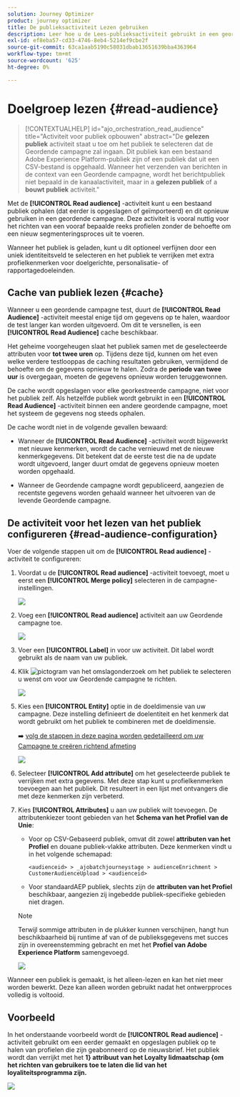 ```yaml
---
solution: Journey Optimizer
product: journey optimizer
title: De publieksactiviteit Lezen gebruiken
description: Leer hoe u de Lees-publieksactiviteit gebruikt in een geordende campagne
exl-id: ef8eba57-cd33-4746-8eb4-5214ef9cbe2f
source-git-commit: 63ca1aab5190c58031dbab13651639bba4363964
workflow-type: tm+mt
source-wordcount: '625'
ht-degree: 0%

---
```



# Doelgroep lezen {#read-audience}

>[!CONTEXTUALHELP]
>id="ajo_orchestration_read_audience"
>title="Activiteit voor publiek opbouwen"
>abstract="De **gelezen publiek** activiteit staat u toe om het publiek te selecteren dat de Geordende campagne zal ingaan. Dit publiek kan een bestaand Adobe Experience Platform-publiek zijn of een publiek dat uit een CSV-bestand is opgehaald. Wanneer het verzenden van berichten in de context van een Geordende campagne, wordt het berichtpubliek niet bepaald in de kanaalactiviteit, maar in a **gelezen publiek** of a **bouwt publiek** activiteit."

Met de **[!UICONTROL Read audience]** -activiteit kunt u een bestaand publiek ophalen (dat eerder is opgeslagen of geïmporteerd) en dit opnieuw gebruiken in een geordende campagne. Deze activiteit is vooral nuttig voor het richten van een vooraf bepaalde reeks profielen zonder de behoefte om een nieuw segmenteringsproces uit te voeren.

Wanneer het publiek is geladen, kunt u dit optioneel verfijnen door een uniek identiteitsveld te selecteren en het publiek te verrijken met extra profielkenmerken voor doelgerichte, personalisatie- of rapportagedoeleinden.

## Cache van publiek lezen {#cache}

Wanneer u een geordende campagne test, duurt de **[!UICONTROL Read Audience]** -activiteit meestal enige tijd om gegevens op te halen, waardoor de test langer kan worden uitgevoerd. Om dit te versnellen, is een **[!UICONTROL Read Audience]** cache beschikbaar.

Het geheime voorgeheugen slaat het publiek samen met de geselecteerde attributen voor **tot twee uren** op. Tijdens deze tijd, kunnen om het even welke verdere testlooppas de caching resultaten gebruiken, vermijdend de behoefte om de gegevens opnieuw te halen. Zodra de **periode van twee uur** is overgegaan, moeten de gegevens opnieuw worden teruggewonnen.

De cache wordt opgeslagen voor elke georkestreerde campagne, niet voor het publiek zelf. Als hetzelfde publiek wordt gebruikt in een **[!UICONTROL Read Audience]** -activiteit binnen een andere geordende campagne, moet het systeem de gegevens nog steeds ophalen.

De cache wordt niet in de volgende gevallen bewaard:

* Wanneer de **[!UICONTROL Read Audience]** -activiteit wordt bijgewerkt met nieuwe kenmerken, wordt de cache vernieuwd met de nieuwe kenmerkgegevens. Dit betekent dat de eerste test die na de update wordt uitgevoerd, langer duurt omdat de gegevens opnieuw moeten worden opgehaald.

* Wanneer de Geordende campagne wordt gepubliceerd, aangezien de recentste gegevens worden gehaald wanneer het uitvoeren van de levende Geordende campagne.

## De activiteit voor het lezen van het publiek configureren {#read-audience-configuration}

Voer de volgende stappen uit om de **[!UICONTROL Read audience]** -activiteit te configureren:

1. Voordat u de **[!UICONTROL Read audience]** -activiteit toevoegt, moet u eerst een **[!UICONTROL Merge policy]** selecteren in de campagne-instellingen.

   ![](../assets/read-audience-6.png)

1. Voeg een **[!UICONTROL Read audience]** activiteit aan uw Geordende campagne toe.

   ![](../assets/read-audience-1.png)

1. Voer een **[!UICONTROL Label]** in voor uw activiteit. Dit label wordt gebruikt als de naam van uw publiek.

1. Klik ![ pictogram van het omslagonderzoek ](../assets/do-not-localize/folder-search.svg) om het publiek te selecteren u wenst om voor uw Geordende campagne te richten.

   ![](../assets/read-audience-2.png)

1. Kies een **[!UICONTROL Entity&#x200B;]** optie in de doeldimensie van uw campagne. Deze instelling definieert de doelentiteit en het kenmerk dat wordt gebruikt om het publiek te combineren met de doeldimensie.

   ➡️ [ volg de stappen in deze pagina worden gedetailleerd om uw Campagne te creëren richtend afmeting ](../target-dimension.md)

   ![](../assets/read-audience-3.png)

1. Selecteer **[!UICONTROL Add attribute]** om het geselecteerde publiek te verrijken met extra gegevens. Met deze stap kunt u profielkenmerken toevoegen aan het publiek. Dit resulteert in een lijst met ontvangers die met deze kenmerken zijn verbeterd.

1. Kies **[!UICONTROL Attributes]** u aan uw publiek wilt toevoegen. De attributenkiezer toont gebieden van het **Schema van het Profiel van de Unie**:

   * Voor op CSV-Gebaseerd publiek, omvat dit zowel **attributen van het Profiel** en douane publiek-vlakke attributen. Deze kenmerken vindt u in het volgende schemapad:

     `<audienceid> > _ajobatchjourneystage > audienceEnrichment > CustomerAudienceUpload > <audienceid>`

   * Voor standaardAEP publiek, slechts zijn de **attributen van het Profiel** beschikbaar, aangezien zij ingebedde publiek-specifieke gebieden niet dragen.

   >[!NOTE]
   >
   > Terwijl sommige attributen in de plukker kunnen verschijnen, hangt hun beschikbaarheid bij runtime af van of de publieksgegevens met succes zijn in overeenstemming gebracht en met het **Profiel van Adobe Experience Platform** samengevoegd.

   ![](../assets/read-audience-4.png)

Wanneer een publiek is gemaakt, is het alleen-lezen en kan het niet meer worden bewerkt. Deze kan alleen worden gebruikt nadat het ontwerpproces volledig is voltooid.

## Voorbeeld

In het onderstaande voorbeeld wordt de **[!UICONTROL Read audience]** -activiteit gebruikt om een eerder gemaakt en opgeslagen publiek op te halen van profielen die zijn geabonneerd op de nieuwsbrief. Het publiek wordt dan verrijkt met het **1&rbrace; attribuut van het Loyalty lidmaatschap &lbrace;om het richten van gebruikers toe te laten die lid van het loyaliteitsprogramma zijn.**

![](../assets/read-audience-5.png)
